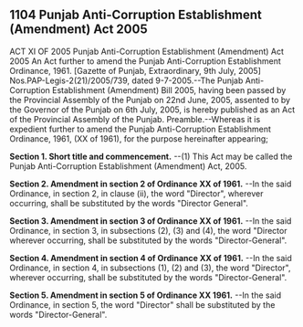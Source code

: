 ## 1104 Punjab Anti-Corruption Establishment (Amendment) Act 2005
 
ACT XI OF 2005
Punjab Anti-Corruption Establishment (Amendment) Act 2005
An Act further to amend the Punjab Anti-Corruption Establishment Ordinance, 1961.
[Gazette of Punjab, Extraordinary, 9th July, 2005]
Nos.PAP-Legis-2(21)/2005/739, dated 9-7-2005.--The Punjab Anti-Corruption Establishment (Amendment) Bill 2005, having been passed by the Provincial Assembly of the Punjab on 22nd June, 2005, assented to by the Governor of the Punjab on 6th July, 2005, is hereby published as an Act of the Provincial Assembly of the Punjab.
Preamble.--Whereas it is expedient further to amend the Punjab Anti-Corruption Establishment Ordinance, 1961, (XX of 1961), for the purpose hereinafter appearing;

**Section 1. Short title and commencement.**
--(1) This Act may be called the Punjab Anti-Corruption Establishment (Amendment) Act, 2005.

 
**Section 2. Amendment in section 2 of Ordinance XX of 1961.**
--In the said Ordinance, in section 2, in clause (ii), the word "Director", wherever occurring, shall be substituted by the words "Director General".

 
**Section 3. Amendment in section 3 of Ordinance XX of 1961.**
--In the said Ordinance, in section 3, in subsections (2), (3) and (4), the word "Director wherever occurring, shall be substituted by the words "Director-General".

 

**Section 4. Amendment in section 4 of Ordinance XX of 1961.**
    --In the said Ordinance, in section 4, in subsections (1), (2) and (3), the word "Director", wherever occurring, shall be substituted by the words "Director-General".

 
**Section 5. Amendment in section 5 of Ordinance XX 1961.**
--In the said Ordinance, in section 5, the word "Director" shall be substituted by the words "Director-General".

